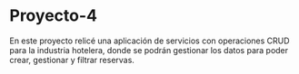 # Proyecto-4
En este proyecto relicé una aplicación de servicios con operaciones CRUD para la industria hotelera, donde se podrán gestionar los datos para poder crear, gestionar y filtrar reservas.
